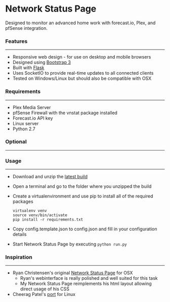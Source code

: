Network Status Page
===================

Designed to monitor an advanced home work with forecast.io, Plex, and pfSense integration.

### Features
---------------
* Responsive web design - for use on desktop and mobile browsers
* Designed using [Bootstrap 3](http://getbootstrap.com/)
* Built with [Flask](http://flask.pocoo.org/)
* Uses SocketIO to provide real-time updates to all connected clients
* Tested on Windows/Linux but should also be compatible with OSX


### Requirements
---------------
* Plex Media Server
* pfSense Firewall with the vnstat package installed
* Forecast.io API key
* Linux server
* Python 2.7

### Optional
---------------


### Usage
---------------
* Download and unzip the [latest build](https://github.com/rohankapoorcom/Network-Status-Page/archive/master.zip)
* Open a terminal and go to the folder where you unzipped the build
* Create a virtualenvironment and use pip to install all of the required packages

	```
	virtualenv venv
	source venv/bin/activate
	pip install -r requirements.txt
	```
* Copy config.template.json to config.json and fill in your configuration details
* Start Network Status Page by executing ```python run.py```

### Inspiration
---------------
* Ryan Christensen's original [Network Status Page](https://github.com/d4rk22/Network-Status-Page) for OSX
	* Ryan's webinterface is really polished and well suited for this task
	* My Network Status Page reimplements his html layout allowing direct usage of his CSS
* Cheerag Patel's [port](https://github.com/cheeragpatel/Network-Status-Page) for Linux